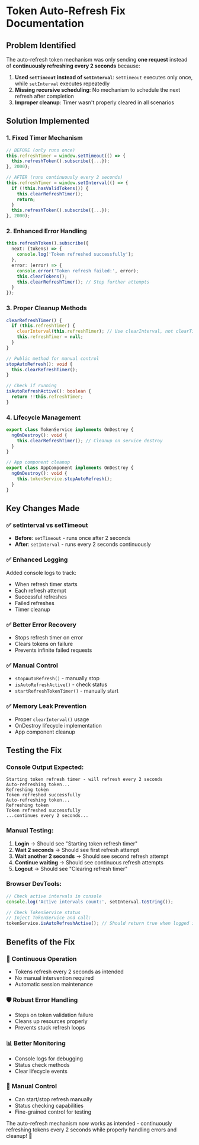 # Token Auto-Refresh Fix Documentation

## Problem Identified
The auto-refresh token mechanism was only sending **one request** instead of **continuously refreshing every 2 seconds** because:

1. **Used `setTimeout` instead of `setInterval`**: `setTimeout` executes only once, while `setInterval` executes repeatedly
2. **Missing recursive scheduling**: No mechanism to schedule the next refresh after completion
3. **Improper cleanup**: Timer wasn't properly cleared in all scenarios

## Solution Implemented

### 1. **Fixed Timer Mechanism** 
```typescript
// BEFORE (only runs once)
this.refreshTimer = window.setTimeout(() => {
  this.refreshToken().subscribe({...});
}, 2000);

// AFTER (runs continuously every 2 seconds)  
this.refreshTimer = window.setInterval(() => {
  if (!this.hasValidTokens()) {
    this.clearRefreshTimer();
    return;
  }
  this.refreshToken().subscribe({...});
}, 2000);
```

### 2. **Enhanced Error Handling**
```typescript
this.refreshToken().subscribe({
  next: (tokens) => {
    console.log('Token refreshed successfully');
  },
  error: (error) => {
    console.error('Token refresh failed:', error);
    this.clearTokens();
    this.clearRefreshTimer(); // Stop further attempts
  }
});
```

### 3. **Proper Cleanup Methods**
```typescript
clearRefreshTimer() {
  if (this.refreshTimer) {
    clearInterval(this.refreshTimer); // Use clearInterval, not clearTimeout
    this.refreshTimer = null;
  }
}

// Public method for manual control
stopAutoRefresh(): void {
  this.clearRefreshTimer();
}

// Check if running
isAutoRefreshActive(): boolean {
  return !!this.refreshTimer;
}
```

### 4. **Lifecycle Management**
```typescript
export class TokenService implements OnDestroy {
  ngOnDestroy(): void {
    this.clearRefreshTimer(); // Cleanup on service destroy
  }
}

// App component cleanup
export class AppComponent implements OnDestroy {
  ngOnDestroy(): void {
    this.tokenService.stopAutoRefresh();
  }
}
```

## Key Changes Made

### ✅ **setInterval vs setTimeout**
- **Before**: `setTimeout` - runs once after 2 seconds
- **After**: `setInterval` - runs every 2 seconds continuously

### ✅ **Enhanced Logging** 
Added console logs to track:
- When refresh timer starts
- Each refresh attempt
- Successful refreshes
- Failed refreshes
- Timer cleanup

### ✅ **Better Error Recovery**
- Stops refresh timer on error
- Clears tokens on failure
- Prevents infinite failed requests

### ✅ **Manual Control**
- `stopAutoRefresh()` - manually stop
- `isAutoRefreshActive()` - check status
- `startRefreshTokenTimer()` - manually start

### ✅ **Memory Leak Prevention**
- Proper `clearInterval()` usage
- OnDestroy lifecycle implementation
- App component cleanup

## Testing the Fix

### Console Output Expected:
```
Starting token refresh timer - will refresh every 2 seconds
Auto-refreshing token...
Refreshing token
Token refreshed successfully
Auto-refreshing token...
Refreshing token  
Token refreshed successfully
...continues every 2 seconds...
```

### Manual Testing:
1. **Login** → Should see "Starting token refresh timer"
2. **Wait 2 seconds** → Should see first refresh attempt
3. **Wait another 2 seconds** → Should see second refresh attempt
4. **Continue waiting** → Should see continuous refresh attempts
5. **Logout** → Should see "Clearing refresh timer"

### Browser DevTools:
```javascript
// Check active intervals in console
console.log('Active intervals count:', setInterval.toString());

// Check TokenService status
// Inject TokenService and call:
tokenService.isAutoRefreshActive(); // Should return true when logged in
```

## Benefits of the Fix

### 🔄 **Continuous Operation**
- Tokens refresh every 2 seconds as intended
- No manual intervention required
- Automatic session maintenance

### 🛡️ **Robust Error Handling**  
- Stops on token validation failure
- Cleans up resources properly
- Prevents stuck refresh loops

### 📊 **Better Monitoring**
- Console logs for debugging
- Status check methods
- Clear lifecycle events

### 🔧 **Manual Control**
- Can start/stop refresh manually
- Status checking capabilities  
- Fine-grained control for testing

The auto-refresh mechanism now works as intended - continuously refreshing tokens every 2 seconds while properly handling errors and cleanup! 🚀